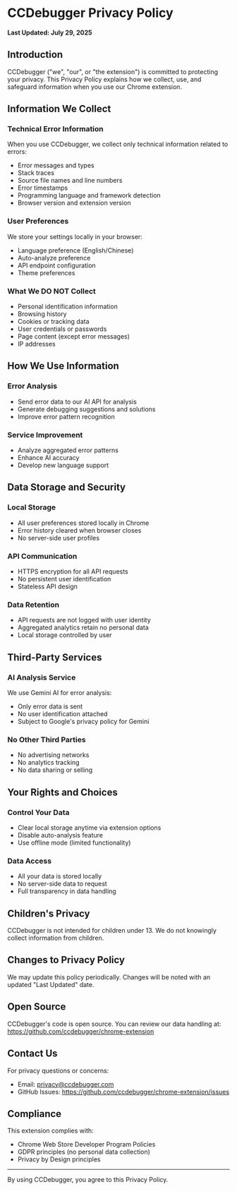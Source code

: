 # CCDebugger Privacy Policy

**Last Updated: July 29, 2025**

## Introduction

CCDebugger ("we", "our", or "the extension") is committed to protecting your privacy. This Privacy Policy explains how we collect, use, and safeguard information when you use our Chrome extension.

## Information We Collect

### Technical Error Information
When you use CCDebugger, we collect only technical information related to errors:
- Error messages and types
- Stack traces
- Source file names and line numbers  
- Error timestamps
- Programming language and framework detection
- Browser version and extension version

### User Preferences
We store your settings locally in your browser:
- Language preference (English/Chinese)
- Auto-analyze preference
- API endpoint configuration
- Theme preferences

### What We DO NOT Collect
- Personal identification information
- Browsing history
- Cookies or tracking data
- User credentials or passwords
- Page content (except error messages)
- IP addresses

## How We Use Information

### Error Analysis
- Send error data to our AI API for analysis
- Generate debugging suggestions and solutions
- Improve error pattern recognition

### Service Improvement
- Analyze aggregated error patterns
- Enhance AI accuracy
- Develop new language support

## Data Storage and Security

### Local Storage
- All user preferences stored locally in Chrome
- Error history cleared when browser closes
- No server-side user profiles

### API Communication
- HTTPS encryption for all API requests
- No persistent user identification
- Stateless API design

### Data Retention
- API requests are not logged with user identity
- Aggregated analytics retain no personal data
- Local storage controlled by user

## Third-Party Services

### AI Analysis Service
We use Gemini AI for error analysis:
- Only error data is sent
- No user identification attached
- Subject to Google's privacy policy for Gemini

### No Other Third Parties
- No advertising networks
- No analytics tracking
- No data sharing or selling

## Your Rights and Choices

### Control Your Data
- Clear local storage anytime via extension options
- Disable auto-analysis feature
- Use offline mode (limited functionality)

### Data Access
- All your data is stored locally
- No server-side data to request
- Full transparency in data handling

## Children's Privacy

CCDebugger is not intended for children under 13. We do not knowingly collect information from children.

## Changes to Privacy Policy

We may update this policy periodically. Changes will be noted with an updated "Last Updated" date.

## Open Source

CCDebugger's code is open source. You can review our data handling at:
https://github.com/ccdebugger/chrome-extension

## Contact Us

For privacy questions or concerns:
- Email: privacy@ccdebugger.com
- GitHub Issues: https://github.com/ccdebugger/chrome-extension/issues

## Compliance

This extension complies with:
- Chrome Web Store Developer Program Policies
- GDPR principles (no personal data collection)
- Privacy by Design principles

---

By using CCDebugger, you agree to this Privacy Policy.